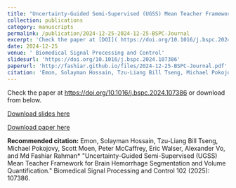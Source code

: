 ```yaml
---
title: "Uncertainty-Guided Semi-Supervised (UGSS) Mean Teacher Framework for Brain Hemorrhage Segmentation and Volume Quantification"
collection: publications
category: manuscripts
permalink: /publication/2024-12-25-2024-12-25-BSPC-Journal
excerpt: 'Check the paper at [DOI]( https://doi.org/10.1016/j.bspc.2024.107386 ) or download from below.'
date: 2024-12-25
venue: ' Biomedical Signal Processing and Control'
slidesurl: 'https://doi.org/10.1016/j.bspc.2024.107386'
paperurl: 'http://fashiar.github.io/files/2024-12-25-BSPC-Journal.pdf'
citation: 'Emon, Solayman Hossain, Tzu-Liang Bill Tseng, Michael Pokojovy, Scott Moen, Peter McCaffrey, Eric Walser, Alexander Vo, and Md Fashiar Rahman* &quot;Uncertainty-Guided Semi-Supervised (UGSS) Mean Teacher Framework for Brain Hemorrhage Segmentation and Volume Quantification.&quot; Biomedical Signal Processing and Control 102 (2025): 107386.'
---
```

Check the paper at https://doi.org/10.1016/j.bspc.2024.107386 or download from below.

[Download slides here](https://doi.org/10.1016/j.bspc.2024.107386)

[Download paper here](http://fashiar.github.io/files/2024-12-25-BSPC-Journal.pdf)

**Recommended citation:** Emon, Solayman Hossain, Tzu-Liang Bill Tseng, Michael Pokojovy, Scott Moen, Peter McCaffrey, Eric Walser, Alexander Vo, and Md Fashiar Rahman* "Uncertainty-Guided Semi-Supervised (UGSS) Mean Teacher Framework for Brain Hemorrhage Segmentation and Volume Quantification." Biomedical Signal Processing and Control 102 (2025): 107386.